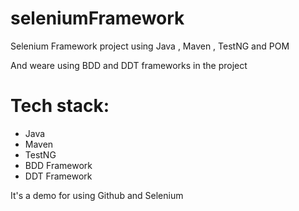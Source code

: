 # seleniumFramework
Selenium Framework project using Java , Maven , TestNG and POM

And weare using BDD and DDT frameworks in the project

# Tech stack:
- Java
- Maven
- TestNG
- BDD Framework
- DDT Framework

It's a demo for using Github and Selenium
